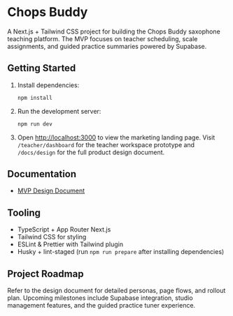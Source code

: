 # Chops Buddy

A Next.js + Tailwind CSS project for building the Chops Buddy saxophone teaching platform. The MVP focuses on teacher scheduling, scale assignments, and guided practice summaries powered by Supabase.

## Getting Started

1. Install dependencies:
   ```bash
   npm install
   ```
2. Run the development server:
   ```bash
   npm run dev
   ```
3. Open [http://localhost:3000](http://localhost:3000) to view the marketing landing page. Visit `/teacher/dashboard` for the teacher workspace prototype and `/docs/design` for the full product design document.

## Documentation
- [MVP Design Document](docs/design.md)

## Tooling
- TypeScript + App Router Next.js
- Tailwind CSS for styling
- ESLint & Prettier with Tailwind plugin
- Husky + lint-staged (run `npm run prepare` after installing dependencies)

## Project Roadmap
Refer to the design document for detailed personas, page flows, and rollout plan. Upcoming milestones include Supabase integration, studio management features, and the guided practice tuner experience.
